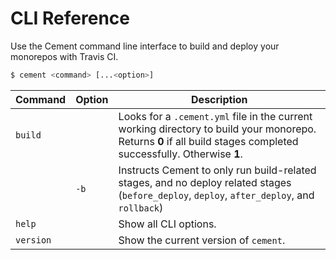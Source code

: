 # CLI Reference

Use the Cement command line interface to build and deploy your monorepos with Travis CI.

```sh
$ cement <command> [...<option>]
```

| Command   | Option | Description                                                                                                                                                          |
|-----------|--------|----------------------------------------------------------------------------------------------------------------------------------------------------------------------|
| `build`   |        | Looks for a `.cement.yml` file in the current working directory to build your monorepo.  Returns __0__ if all build stages completed successfully.  Otherwise __1__. |
|           | `-b`   | Instructs Cement to only run build-related stages, and no deploy related stages (`before_deploy`, `deploy`, `after_deploy`, and `rollback`)                          |
| `help`    |        | Show all CLI options.                                                                                                                                                |
| `version` |        | Show the current version of `cement`.                                                                                                                                |
